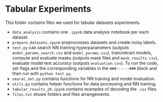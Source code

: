 # Tabular Experiments
This folder contains files we used for tabular datasets experiments.

* `data_analysis` contains one `.ipynb` data analysis notebook per each dataset.
* `prepare_datasets.ipynb` preprocesses datasets and create noisy labels.
* `test.py` can search NN training hyperparameters (outputs `model_params_search.csv` and `model_params.csv`), train/retrain models, compute and evaluate masks (outputs mask files and `mask_results.csv`), evaluate model test accuracy (outputs `evaluation.csv`). To run the code, set flags and the corresponding variables in the `###------###` block and then run with `python test.py`.
* `neural_net.py` contains functions for NN training and model evaluation.
* `utils.py` contains helper functions for data processing and NN training.
* `tabular_results_20.ipynb` contains examples of decoding the `.csv` files.
* `files.txt` shows folders and files arrangements.
